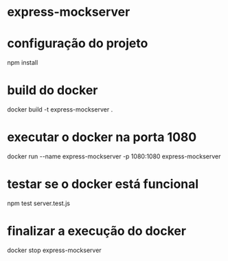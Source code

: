 # express-mockserver

# configuração do projeto
npm install

# build do docker
docker build -t express-mockserver .

# executar o docker na porta 1080
docker run --name express-mockserver -p 1080:1080 express-mockserver

# testar se o docker está funcional
npm test server.test.js

# finalizar a execução do docker
docker stop express-mockserver
